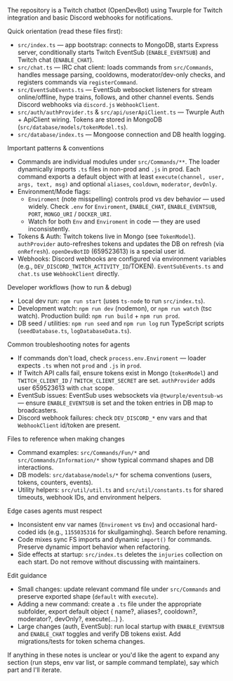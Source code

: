 The repository is a Twitch chatbot (OpenDevBot) using Twurple for Twitch integration and basic Discord webhooks for notifications.

Quick orientation (read these files first):
- `src/index.ts` — app bootstrap: connects to MongoDB, starts Express server, conditionally starts Twitch EventSub (`ENABLE_EVENTSUB`) and Twitch chat (`ENABLE_CHAT`).
- `src/chat.ts` — IRC chat client: loads commands from `src/Commands`, handles message parsing, cooldowns, moderator/dev-only checks, and registers commands via `registerCommand`.
- `src/EventSubEvents.ts` — EventSub websocket listeners for stream online/offline, hype trains, follows, and other channel events. Sends Discord webhooks via `discord.js` `WebhookClient`.
- `src/auth/authProvider.ts` & `src/api/userApiClient.ts` — Twurple Auth + ApiClient wiring. Tokens are stored in MongoDB (`src/database/models/tokenModel.ts`).
- `src/database/index.ts` — Mongoose connection and DB health logging.

Important patterns & conventions
- Commands are individual modules under `src/Commands/**`. The loader dynamically imports `.ts` files in non-prod and `.js` in prod. Each command exports a default object with at least `execute(channel, user, args, text, msg)` and optional `aliases`, `cooldown`, `moderator`, `devOnly`.
- Environment/Mode flags:
  - `Enviroment` (note misspelling) controls prod vs dev behavior — used widely. Check `.env` for `Enviroment`, `ENABLE_CHAT`, `ENABLE_EVENTSUB`, `PORT`, `MONGO_URI` / `DOCKER_URI`.
  - Watch for both `Env` and `Enviroment` in code — they are used inconsistently.
- Tokens & Auth: Twitch tokens live in Mongo (see `TokenModel`). `authProvider` auto-refreshes tokens and updates the DB on refresh (via `onRefresh`). `openDevBotID` (659523613) is a special user id.
- Webhooks: Discord webhooks are configured via environment variables (e.g., `DEV_DISCORD_TWITCH_ACTIVITY_ID`/TOKEN). `EventSubEvents.ts` and `chat.ts` use `WebhookClient` directly.

Developer workflows (how to run & debug)
- Local dev run: `npm run start` (uses `ts-node` to run `src/index.ts`).
- Development watch: `npm run dev` (nodemon), or `npm run watch` (tsc watch). Production build: `npm run build` + `npm run prod`.
- DB seed / utilities: `npm run seed` and `npm run log` run TypeScript scripts (`seedDatabase.ts`, `logDatabaseData.ts`).

Common troubleshooting notes for agents
- If commands don't load, check `process.env.Enviroment` — loader expects `.ts` when not `prod` and `.js` in `prod`.
- If Twitch API calls fail, ensure tokens exist in Mongo (`tokenModel`) and `TWITCH_CLIENT_ID` / `TWITCH_CLIENT_SECRET` are set. `authProvider` adds user 659523613 with `chat` scope.
- EventSub issues: EventSub uses websockets via `@twurple/eventsub-ws` — ensure `ENABLE_EVENTSUB` is set and the token entries in DB map to broadcasters.
- Discord webhook failures: check `DEV_DISCORD_*` env vars and that `WebhookClient` id/token are present.

Files to reference when making changes
- Command examples: `src/Commands/Fun/*` and `src/Commands/Information/*` show typical command shapes and DB interactions.
- DB models: `src/database/models/*` for schema conventions (users, tokens, counters, events).
- Utility helpers: `src/util/util.ts` and `src/util/constants.ts` for shared timeouts, webhook IDs, and environment helpers.

Edge cases agents must respect
- Inconsistent env var names (`Enviroment` vs `Env`) and occasional hard-coded ids (e.g., `1155035316` for skullgaminghq). Search before renaming.
- Code mixes sync FS imports and dynamic `import()` for commands. Preserve dynamic import behavior when refactoring.
- Side effects at startup: `src/index.ts` deletes the `injuries` collection on each start. Do not remove without discussing with maintainers.

Edit guidance
- Small changes: update relevant command file under `src/Commands` and preserve exported shape (`default` with `execute`).
- Adding a new command: create a `.ts` file under the appropriate subfolder, export default object { name?, aliases?, cooldown?, moderator?, devOnly?, execute(...) }.
- Large changes (auth, EventSub): run local startup with `ENABLE_EVENTSUB` and `ENABLE_CHAT` toggles and verify DB tokens exist. Add migrations/tests for token schema changes.

If anything in these notes is unclear or you'd like the agent to expand any section (run steps, env var list, or sample command template), say which part and I'll iterate.
